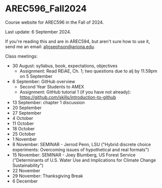 # AREC596_Fall2024
Course website for AREC596 in the Fall of 2024. 

Last update: 6 September 2024.

If you're reading this and are in AREC594, but aren't sure how to use it, send me an email: aljosephson@ariona.edu. 

Class meetings:
- 30 August: syllabus, book, expectations, objectives
  - Assignment: Read REiAE, Ch. 1; two questions due to alj by 11.59pm on 5 September 
- 6 September: GitHub overview
  - Second Year Students to AMEX
  -  Assignment: GitHub tutorial 1 (if you have not already): https://github.com/skills/introduction-to-github
- 13 September: chapter 1 discussion 
- 20 September
- 27 September
- 4 October
- 11 October
- 18 October
- 25 October
- 1 November
- 8 November: SEMINAR - Jerrod Penn, LSU ("Hybrid discrete choice experiments: Overcoming issues of hypothetical and real formats")
- 15 November: SEMINAR - Joey Blumberg, US Forest Service ("Determinants of U.S. Water Use and Implications for Climate Change Sustainability")
- 22 November
- 29 November: Thanksgiving Break
- 6 December
